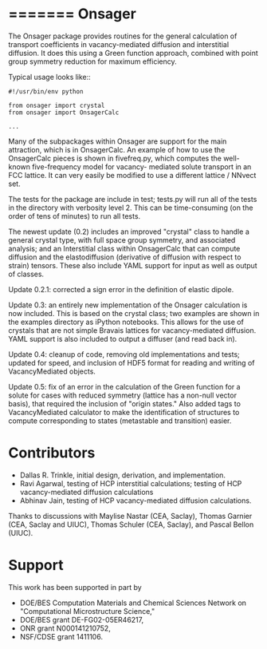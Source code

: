 =======
Onsager
=======

The Onsager package provides routines for the general calculation of transport coefficients in vacancy-mediated diffusion and interstitial diffusion. It does this using a Green function approach, combined with point group symmetry reduction for maximum efficiency.

Typical usage looks like::

    #!/usr/bin/env python

	from onsager import crystal
	from onsager import OnsagerCalc

    ...

Many of the subpackages within Onsager are support for the main attraction, which is in OnsagerCalc. An example of how to use the OnsagerCalc pieces is shown in fivefreq.py, which computes the well-known five-frequency model for vacancy- mediated solute transport in an FCC lattice. It can very easily be modified to use a different lattice / NNvect set.

The tests for the package are include in test; tests.py will run all of the tests in the directory with verbosity level 2. This can be time-consuming (on the order of tens of minutes) to run all tests.

The newest update (0.2) includes an improved "crystal" class to handle a general crystal type, with full space group symmetry, and associated analysis; and an Interstitial class within OnsagerCalc that can compute diffusion and the elastodiffusion (derivative of diffusion with respect to strain) tensors. These also include YAML support for input as well as output of classes.

Update 0.2.1: corrected a sign error in the definition of elastic dipole.

Update 0.3: an entirely new implementation of the Onsager calculation is now included. This is based on the crystal class; two examples are shown in the examples directory as iPython notebooks. This allows for the use of crystals that are not simple Bravais lattices for vacancy-mediated diffusion. YAML support is also included to output a diffuser (and read back in).

Update 0.4: cleanup of code, removing old implementations and tests; updated for speed, and inclusion of HDF5 format for reading and writing of VacancyMediated objects.

Update 0.5: fix of an error in the calculation of the Green function for a solute for cases with reduced symmetry (lattice has a non-null vector basis), that required the inclusion of "origin states." Also added tags to VacancyMediated calculator to make the identification of structures to compute corresponding to states (metastable and transition) easier.

Contributors
============
* Dallas R. Trinkle, initial design, derivation, and implementation.
* Ravi Agarwal, testing of HCP interstitial calculations; testing of HCP vacancy-mediated diffusion calculations
* Abhinav Jain, testing of HCP vacancy-mediated diffusion calculations.

Thanks to discussions with Maylise Nastar (CEA, Saclay), Thomas Garnier (CEA, Saclay and UIUC), Thomas Schuler (CEA, Saclay), and Pascal Bellon (UIUC).

Support
=======
This work has been supported in part by

* DOE/BES Computation Materials and Chemical Sciences Network on "Computational Microstructure Science,"
* DOE/BES grant DE-FG02-05ER46217,
* ONR grant N000141210752,
* NSF/CDSE grant 1411106.

